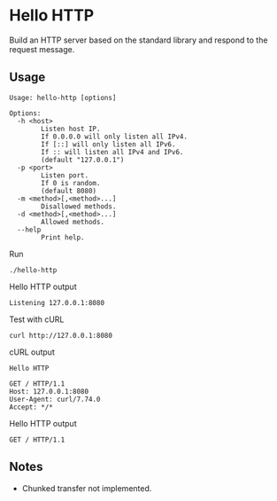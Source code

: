 ﻿# Hello HTTP

Build an HTTP server based on the standard library and respond to the request message.

## Usage

```text
Usage: hello-http [options]

Options:
  -h <host>
        Listen host IP.
        If 0.0.0.0 will only listen all IPv4.
        If [::] will only listen all IPv6.
        If :: will listen all IPv4 and IPv6.
        (default "127.0.0.1")
  -p <port>
        Listen port.
        If 0 is random.
        (default 8080)
  -m <method>[,<method>...]
        Disallowed methods.
  -d <method>[,<method>...]
        Allowed methods.
  --help
        Print help.
```

Run

```shell
./hello-http
```

Hello HTTP output

```text
Listening 127.0.0.1:8080
```

Test with cURL

```shell
curl http://127.0.0.1:8080
```

cURL output

```text
Hello HTTP

GET / HTTP/1.1
Host: 127.0.0.1:8080
User-Agent: curl/7.74.0
Accept: */*

```

Hello HTTP output

```text
GET / HTTP/1.1
```

## Notes

* Chunked transfer not implemented.
